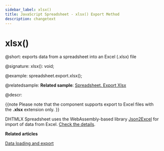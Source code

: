 ```yaml
---
sidebar_label: xlsx()
title: JavaScript Spreadsheet - xlsx() Export Method
description: changetext
---
```


# xlsx()

@short: exports data from a spreadsheet into an Excel (.xlsx) file

@signature: xlsx(): void;

@example:
spreadsheet.export.xlsx();

@relatedsample:
**Related sample**: [Spreadsheet. Export Xlsx](https://snippet.dhtmlx.com/btyo3j8s)

@descr:

{{note Please note that the component supports export to Excel files with the **.xlsx** extension only. }}

DHTMLX Spreadsheet uses the WebAssembly-based library [Json2Excel](https://github.com/dhtmlx/json2excel) for import of data from Excel. [Check the details](loading_data.md#exporting-data).

**Related articles**

[Data loading and export](loading_data.md)
